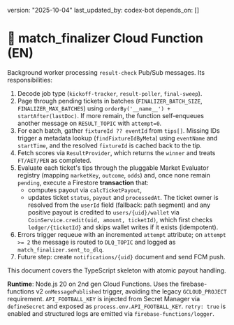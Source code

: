 version: "2025-10-04"
last_updated_by: codex-bot
depends_on: []

# 🧮 match_finalizer Cloud Function (EN)

Background worker processing `result-check` Pub/Sub messages. Its responsibilities:

1. Decode job type (`kickoff-tracker`, `result-poller`, `final-sweep`).
2. Page through pending tickets in batches (`FINALIZER_BATCH_SIZE`, `FINALIZER_MAX_BATCHES`) using `orderBy('__name__') + startAfter(lastDoc)`. If more remain, the function self-enqueues another message on `RESULT_TOPIC` with `attempt=0`.
3. For each batch, gather `fixtureId ?? eventId` from `tips[]`. Missing IDs trigger a metadata lookup (`findFixtureIdByMeta`) using `eventName` and `startTime`, and the resolved `fixtureId` is cached back to the tip.
4. Fetch scores via `ResultProvider`, which returns the `winner` and treats `FT/AET/PEN` as completed.
5. Evaluate each ticket's tips through the pluggable Market Evaluator registry (mapping `marketKey`, `outcome`, `odds`) and, once none remain `pending`, execute a Firestore **transaction** that:
   - computes payout via `calcTicketPayout`,
   - updates ticket `status`, `payout` and `processedAt`.
   The ticket owner is resolved from the `userId` field (fallback: path segment) and any positive payout is credited to `users/{uid}/wallet` via `CoinService.credit(uid, amount, ticketId)`, which first checks `ledger/{ticketId}` and skips wallet writes if it exists (idempotent).
6. Errors trigger requeue with an incremented `attempt` attribute; on `attempt >= 2` the message is routed to `DLQ_TOPIC` and logged as `match_finalizer.sent_to_dlq`.
7. Future step: create `notifications/{uid}` document and send FCM push.

This document covers the TypeScript skeleton with atomic payout handling.

**Runtime**: Node.js 20 on 2nd gen Cloud Functions.
Uses the firebase-functions v2 `onMessagePublished` trigger, avoiding the legacy `GCLOUD_PROJECT` requirement.
`API_FOOTBALL_KEY` is injected from Secret Manager via `defineSecret` and exposed as `process.env.API_FOOTBALL_KEY`.
`retry: true` is enabled and structured logs are emitted via `firebase-functions/logger`.
